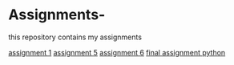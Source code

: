 # Assignments-
this repository contains my assignments

[assignment 1](https://github.com/TwanDuinmaijer/Assignments-/blob/master/Assignment_week_2.ipynb) 
[assignment 5](https://github.com/TwanDuinmaijer/Assignments-/blob/master/Assignment_week_5.ipynb)
[assignment 6](https://github.com/TwanDuinmaijer/Assignments-/blob/master/Assignment_Week%206.ipynb)
[final assignment python](https://github.com/TwanDuinmaijer/Assignments-/blob/master/Final%20Assignment%20Python%20Exam%20Twan%20Duinmaijer%20.ipynb)

